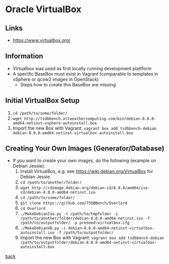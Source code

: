 # Oracle VirtualBox

## Links
* https://www.virtualbox.org/

## Information
* Virtualbox was used as first locally running development plattform
* A specific BaseBox must exist in Vagrant (comparable to templates in vSphere or qcow2 images in OpenStack)
    * Steps how to create this BaseBox are missing

## Initial VirtualBox Setup
1. `cd /path/to/some/folder/`
2. `wget http://tsdbbench.allweathercomputing.com/bin/debian-8.8.0-amd64-netinst-vsphere-autoinstall.box`
3. Import the new Box with Vagrant: `vagrant box add tsdbbench-debian debian-8.8.0-amd64-netinst-virtualbox-autoinstall.box`

## Creating Your Own Images (Generator/Database)
* If you want to create your own images, do the following (example on Debian Jessie):
    1. Install VirtualBox, e.g. see https://wiki.debian.org/VirtualBox for Debian Jessie
    5. `cd /path/to/another/folder/`
    6. `wget http://cdimage.debian.org/debian-cd/8.8.0/amd64/iso-cd/debian-8.8.0-amd64-netinst.iso`
    7. `cd /path/to/some/folder/`
    8. `git clone https://github.com/TSDBBench/Overlord`
    9. `cd Overlord`
    10. `./MakeDebianIso.py -t /path/to/tmpfolder -i /path/to/another/folder/debian-8.8.0-amd64-netinst.iso -f /path/to/outputfolder/ -p preseed-virtualbox.cfg`
    11. `./MakeDebianVB.py -i debian-8.8.0-amd64-netinst-virtualbox-autoinstall.iso -f /path/to/outputfolder/`
    12. Import the new Box with Vagrant: `vagrant box add tsdbbench-debian /path/to/outputfolder/debian-8.8.0-amd64-netinst-virtualbox-autoinstall.box`


[back](../../)
